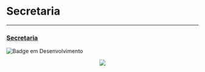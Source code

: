 # Secretaria
---------------------------------------------------------
### [Secretaria](https://rafaelleitedasilva.github.io/Secretaria/Paginas/login.html)


![Badge em Desenvolvimento](http://img.shields.io/static/v1?label=STATUS&message=EM%20DESENVOLVIMENTO&color=GREEN&style=for-the-badge)

<p align="center">
 <img src="https://blog.portabilis.com.br/wp-content/uploads/2019/04/279563-como-organizar-a-secretaria-da-escola-confira-x-dicas-eficazes.jpg">
</p>
